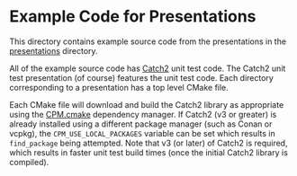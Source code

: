 # Example Code for Presentations

This directory contains example source code from the presentations in the [presentations](<../presentations>) directory.

All of the example source code has [Catch2](<https://github.com/catchorg/Catch2>) unit test code. The Catch2 unit test presentation (of course) features the unit test code. Each directory corresponding to a presentation has a top level CMake file.

Each CMake file will download and build the Catch2 library as appropriate using the [CPM.cmake](<https://github.com/cpm-cmake/CPM.cmake>) dependency manager. If Catch2 (v3 or greater) is already installed using a different package manager (such as Conan or vcpkg), the `CPM_USE_LOCAL_PACKAGES` variable can be set which results in `find_package` being attempted. Note that v3 (or later) of Catch2 is required, which results in faster unit test build times (once the initial Catch2 library is compiled).


